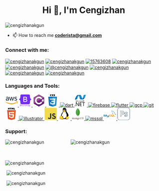
<h1 align="center">Hi 👋, I'm Cengizhan</h1>
<h3 align="center">

</h3>

<p align="left"> <img src="https://komarev.com/ghpvc/?username=cengizhanakgun&label=Profile%20views&color=0e75b6&style=flat" alt="cengizhanakgun" /> </p>

- 📫 How to reach me **coderista@gmail.com**

<h3 align="left">Connect with me:</h3>
<p align="left">
<a href="https://dev.to/cengizhanakgun" target="blank"><img align="center" src="https://raw.githubusercontent.com/rahuldkjain/github-profile-readme-generator/master/src/images/icons/Social/devto.svg" alt="cengizhanakgun" height="30" width="40" /></a>
<a href="https://linkedin.com/in/cengizhanakgun" target="blank"><img align="center" src="https://raw.githubusercontent.com/rahuldkjain/github-profile-readme-generator/master/src/images/icons/Social/linked-in-alt.svg" alt="cengizhanakgun" height="30" width="40" /></a>
<a href="https://stackoverflow.com/users/15763608" target="blank"><img align="center" src="https://raw.githubusercontent.com/rahuldkjain/github-profile-readme-generator/master/src/images/icons/Social/stack-overflow.svg" alt="15763608" height="30" width="40" /></a>
<a href="https://codesandbox.com/cengizhanakgun" target="blank"><img align="center" src="https://raw.githubusercontent.com/rahuldkjain/github-profile-readme-generator/master/src/images/icons/Social/codesandbox.svg" alt="cengizhanakgun" height="30" width="40" /></a>
<a href="https://dribbble.com/cengizhanakgun" target="blank"><img align="center" src="https://raw.githubusercontent.com/rahuldkjain/github-profile-readme-generator/master/src/images/icons/Social/dribbble.svg" alt="cengizhanakgun" height="30" width="40" /></a>
<a href="https://hashnode.com/@cengizhanakgun" target="blank"><img align="center" src="https://raw.githubusercontent.com/rahuldkjain/github-profile-readme-generator/master/src/images/icons/Social/hashnode.svg" alt="@cengizhanakgun" height="30" width="40" /></a>
<a href="https://medium.com/@cengizhanakgun" target="blank"><img align="center" src="https://raw.githubusercontent.com/rahuldkjain/github-profile-readme-generator/master/src/images/icons/Social/medium.svg" alt="cengizhanakgun" height="30" width="40" /></a>
<a href="https://www.youtube.com/@cengizhanakgun" target="blank"><img align="center" src="https://raw.githubusercontent.com/rahuldkjain/github-profile-readme-generator/master/src/images/icons/Social/youtube.svg" alt="cengizhanakgun" height="30" width="40" /></a>
<a href="https://www.leetcode.com/cengizhanakgun" target="blank"><img align="center" src="https://raw.githubusercontent.com/rahuldkjain/github-profile-readme-generator/master/src/images/icons/Social/leet-code.svg" alt="cengizhanakgun" height="30" width="40" /></a>
</p>

<h3 align="left">Languages and Tools:</h3>
<p align="left"> <a href="https://aws.amazon.com" target="_blank" rel="noreferrer"> <img src="https://raw.githubusercontent.com/devicons/devicon/master/icons/amazonwebservices/amazonwebservices-original-wordmark.svg" alt="aws" width="40" height="40"/> </a> <a href="https://getbootstrap.com" target="_blank" rel="noreferrer"> <img src="https://raw.githubusercontent.com/devicons/devicon/master/icons/bootstrap/bootstrap-plain-wordmark.svg" alt="bootstrap" width="40" height="40"/> </a> <a href="https://www.w3schools.com/cs/" target="_blank" rel="noreferrer"> <img src="https://raw.githubusercontent.com/devicons/devicon/master/icons/csharp/csharp-original.svg" alt="csharp" width="40" height="40"/> </a> <a href="https://www.w3schools.com/css/" target="_blank" rel="noreferrer"> <img src="https://raw.githubusercontent.com/devicons/devicon/master/icons/css3/css3-original-wordmark.svg" alt="css3" width="40" height="40"/> </a> <a href="https://dart.dev" target="_blank" rel="noreferrer"> <img src="https://www.vectorlogo.zone/logos/dartlang/dartlang-icon.svg" alt="dart" width="40" height="40"/> </a> <a href="https://dotnet.microsoft.com/" target="_blank" rel="noreferrer"> <img src="https://raw.githubusercontent.com/devicons/devicon/master/icons/dot-net/dot-net-original-wordmark.svg" alt="dotnet" width="40" height="40"/> </a> <a href="https://firebase.google.com/" target="_blank" rel="noreferrer"> <img src="https://www.vectorlogo.zone/logos/firebase/firebase-icon.svg" alt="firebase" width="40" height="40"/> </a> <a href="https://flutter.dev" target="_blank" rel="noreferrer"> <img src="https://www.vectorlogo.zone/logos/flutterio/flutterio-icon.svg" alt="flutter" width="40" height="40"/> </a> <a href="https://cloud.google.com" target="_blank" rel="noreferrer"> <img src="https://www.vectorlogo.zone/logos/google_cloud/google_cloud-icon.svg" alt="gcp" width="40" height="40"/> </a> <a href="https://git-scm.com/" target="_blank" rel="noreferrer"> <img src="https://www.vectorlogo.zone/logos/git-scm/git-scm-icon.svg" alt="git" width="40" height="40"/> </a> <a href="https://www.w3.org/html/" target="_blank" rel="noreferrer"> <img src="https://raw.githubusercontent.com/devicons/devicon/master/icons/html5/html5-original-wordmark.svg" alt="html5" width="40" height="40"/> </a> <a href="https://www.adobe.com/in/products/illustrator.html" target="_blank" rel="noreferrer"> <img src="https://www.vectorlogo.zone/logos/adobe_illustrator/adobe_illustrator-icon.svg" alt="illustrator" width="40" height="40"/> </a> <a href="https://developer.mozilla.org/en-US/docs/Web/JavaScript" target="_blank" rel="noreferrer"> <img src="https://raw.githubusercontent.com/devicons/devicon/master/icons/javascript/javascript-original.svg" alt="javascript" width="40" height="40"/> </a> <a href="https://www.linux.org/" target="_blank" rel="noreferrer"> <img src="https://raw.githubusercontent.com/devicons/devicon/master/icons/linux/linux-original.svg" alt="linux" width="40" height="40"/> </a> <a href="https://www.mongodb.com/" target="_blank" rel="noreferrer"> <img src="https://raw.githubusercontent.com/devicons/devicon/master/icons/mongodb/mongodb-original-wordmark.svg" alt="mongodb" width="40" height="40"/> </a> <a href="https://www.microsoft.com/en-us/sql-server" target="_blank" rel="noreferrer"> <img src="https://www.svgrepo.com/show/303229/microsoft-sql-server-logo.svg" alt="mssql" width="40" height="40"/> </a> <a href="https://www.mysql.com/" target="_blank" rel="noreferrer"> <img src="https://raw.githubusercontent.com/devicons/devicon/master/icons/mysql/mysql-original-wordmark.svg" alt="mysql" width="40" height="40"/> </a> <a href="https://www.photoshop.com/en" target="_blank" rel="noreferrer"> <img src="https://raw.githubusercontent.com/devicons/devicon/master/icons/photoshop/photoshop-line.svg" alt="photoshop" width="40" height="40"/> </a> </p>

<h3 align="left">Support:</h3>
<p><a href="https://www.buymeacoffee.com/cengizhanakgun"> <img align="left" src="https://cdn.buymeacoffee.com/buttons/v2/default-yellow.png" height="50" width="210" alt="cengizhanakgun" /></a><a href="https://ko-fi.com/cengizhanakgun"> <img align="left" src="https://cdn.ko-fi.com/cdn/kofi3.png?v=3" height="50" width="210" alt="cengizhanakgun" /></a></p><br><br>


<p>&nbsp;<img align="center" src="https://github-readme-stats.vercel.app/api?username=cengizhanakgun&theme=tokyonight&show_icons=true&hide_border=true&count_private=true" alt="cengizhanakgun" /></p>


<p>&nbsp;<img align="center" src="https://github-readme-streak-stats.herokuapp.com/?user=cengizhanakgun&theme=tokyonight&hide_border=true" alt="cengizhanakgun" /></p>

<p>&nbsp;<img align="center" src="https://github-readme-stats.vercel.app/api/top-langs/?username=cengizhanakgun&theme=tokyonight&show_icons=true&hide_border=true&layout=compact" alt="cengizhanakgun" /></p>


